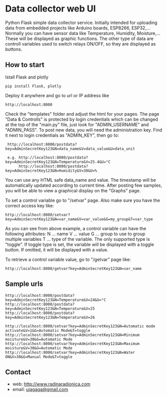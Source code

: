 # Data collector web UI #

Python Flask simple data collector service. Initially intended for uploading data from embedded projects like Arduino boards, ESP8266, ESP32,... 
Normally you can have sensor data like Temperature, Humidity, Moisture,... These will be displayed as graphic functions.
The other type of data are controll variables used to switch relays ON/OFF, so they are displayed as buttons.

## How to start ##
Istall Flask and plotly


    pip install Flask, plotly


Deploy it anywhere and go to url or IP address like 


    http://localhost:8000


Check the "templates" folder and adjust the html for your pages.
The page "Data & Controlls" is protected by login credentials which can be changed at the top of the "main.py" file, just look for "ADMIN_USERNAME" and "ADMIN_PASS". 
To post new data, you will need the administration key. Find it next to login credentials as "ADMIN_KEY", then go to:


     http://localhost:8000/postdata?key=AdminSecretKey123&N=data_name&V=data_value&U=data_unit

     e.g. http://localhost:8000/postdata?key=AdminSecretKey123&N=Temperature&V=25.4&U=°C
          http://localhost:8000/postdata?key=AdminSecretKey123&N=Humidity&V=30&U=%


You can use any HTML safe data_name and value. The timestamp will be automatically updated according to current time.
After posting few samples, you will be able to view a graphical display on the "Graphs" page.

To set a control variable go to "/setvar" page. Also make sure you have the correct access key like:


    http://localhost:8000/setvar?key=AdminSecretKey123&N=var_name&V=var_value&G=my_group&T=var_type


As you can see from above example, a control variable can have the following attributes:
    N ... name
    V ... value
    G ... group to use to group multiple variables
    T ... type of the variable. The only supported type is "toggle". 
            If toggle type is set, the variable will be displayed with a toggle button. If omitted, it will be displayed with a value.
            
To retrieve a control variable value, go to "/getvar" page like:


    http://localhost:8000/getvar?key=AdminSecretKey123&N=var_name


## Sample urls

    http://localhost:8000/postdata?key=AdminSecretKey123&N=Temperature&V=24&U=°C
    http://localhost:8000/postdata?key=AdminSecretKey123&N=Temperature&V=25
    http://localhost:8000/postdata?key=AdminSecretKey123&N=Temperature&V=26
    
    http://localhost:8000/setvar?key=AdminSecretKey123&N=Automatic mode activate&V=1&G=Automatic Mode&T=toggle
    http://localhost:8000/setvar?key=AdminSecretKey123&N=Minimum moisture&V=30&G=Automatic Mode
    http://localhost:8000/setvar?key=AdminSecretKey123&N=Maximum moisture&V=30&G=Automatic Mode
    http://localhost:8000/setvar?key=AdminSecretKey123&N=Water ON&V=30&G=Manual Mode&T=toggle

## Contact ##

* web: http://www.radinaradionica.com
* email: ujagaga@gmail.com

